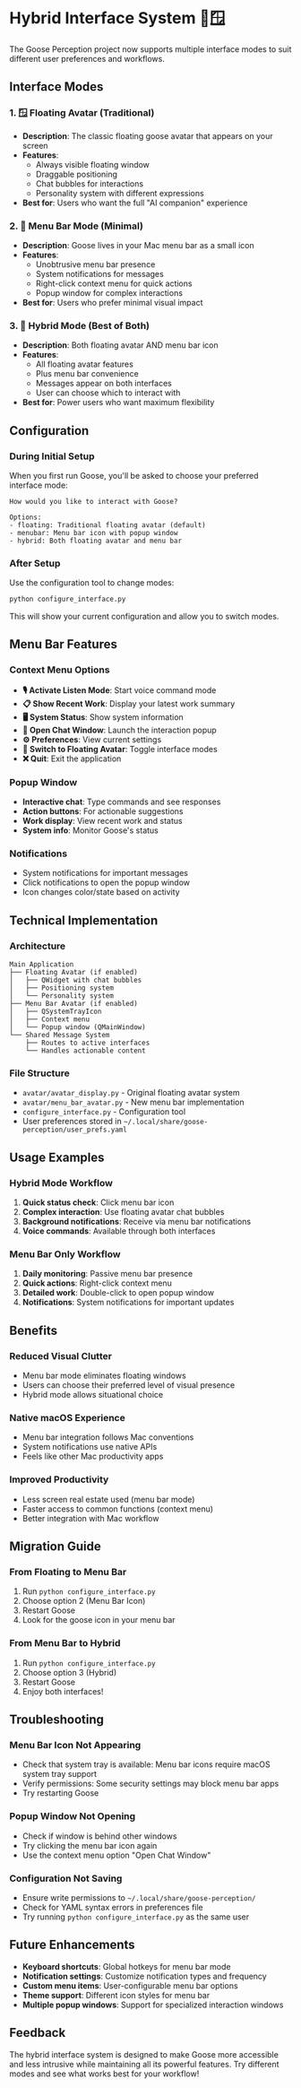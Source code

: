 # Hybrid Interface System 🍎🪟

The Goose Perception project now supports multiple interface modes to suit different user preferences and workflows.

## Interface Modes

### 1. 🪟 Floating Avatar (Traditional)

- **Description**: The classic floating goose avatar that appears on your screen
- **Features**:
  - Always visible floating window
  - Draggable positioning
  - Chat bubbles for interactions
  - Personality system with different expressions
- **Best for**: Users who want the full "AI companion" experience

### 2. 🍎 Menu Bar Mode (Minimal)

- **Description**: Goose lives in your Mac menu bar as a small icon
- **Features**:
  - Unobtrusive menu bar presence
  - System notifications for messages
  - Right-click context menu for quick actions
  - Popup window for complex interactions
- **Best for**: Users who prefer minimal visual impact

### 3. 📱 Hybrid Mode (Best of Both)

- **Description**: Both floating avatar AND menu bar icon
- **Features**:
  - All floating avatar features
  - Plus menu bar convenience
  - Messages appear on both interfaces
  - User can choose which to interact with
- **Best for**: Power users who want maximum flexibility

## Configuration

### During Initial Setup

When you first run Goose, you'll be asked to choose your preferred interface mode:

```
How would you like to interact with Goose?

Options:
- floating: Traditional floating avatar (default)
- menubar: Menu bar icon with popup window
- hybrid: Both floating avatar and menu bar
```

### After Setup

Use the configuration tool to change modes:

```bash
python configure_interface.py
```

This will show your current configuration and allow you to switch modes.

## Menu Bar Features

### Context Menu Options

- **🎙️ Activate Listen Mode**: Start voice command mode
- **📋 Show Recent Work**: Display your latest work summary
- **🖥️ System Status**: Show system information
- **💬 Open Chat Window**: Launch the interaction popup
- **⚙️ Preferences**: View current settings
- **🔄 Switch to Floating Avatar**: Toggle interface modes
- **❌ Quit**: Exit the application

### Popup Window

- **Interactive chat**: Type commands and see responses
- **Action buttons**: For actionable suggestions
- **Work display**: View recent work and status
- **System info**: Monitor Goose's status

### Notifications

- System notifications for important messages
- Click notifications to open the popup window
- Icon changes color/state based on activity

## Technical Implementation

### Architecture

```
Main Application
├── Floating Avatar (if enabled)
│   ├── QWidget with chat bubbles
│   ├── Positioning system
│   └── Personality system
├── Menu Bar Avatar (if enabled)
│   ├── QSystemTrayIcon
│   ├── Context menu
│   └── Popup window (QMainWindow)
└── Shared Message System
    ├── Routes to active interfaces
    └── Handles actionable content
```

### File Structure

- `avatar/avatar_display.py` - Original floating avatar system
- `avatar/menu_bar_avatar.py` - New menu bar implementation
- `configure_interface.py` - Configuration tool
- User preferences stored in `~/.local/share/goose-perception/user_prefs.yaml`

## Usage Examples

### Hybrid Mode Workflow

1. **Quick status check**: Click menu bar icon
2. **Complex interaction**: Use floating avatar chat bubbles
3. **Background notifications**: Receive via menu bar notifications
4. **Voice commands**: Available through both interfaces

### Menu Bar Only Workflow

1. **Daily monitoring**: Passive menu bar presence
2. **Quick actions**: Right-click context menu
3. **Detailed work**: Double-click to open popup window
4. **Notifications**: System notifications for important updates

## Benefits

### Reduced Visual Clutter

- Menu bar mode eliminates floating windows
- Users can choose their preferred level of visual presence
- Hybrid mode allows situational choice

### Native macOS Experience

- Menu bar integration follows Mac conventions
- System notifications use native APIs
- Feels like other Mac productivity apps

### Improved Productivity

- Less screen real estate used (menu bar mode)
- Faster access to common functions (context menu)
- Better integration with Mac workflow

## Migration Guide

### From Floating to Menu Bar

1. Run `python configure_interface.py`
2. Choose option 2 (Menu Bar Icon)
3. Restart Goose
4. Look for the goose icon in your menu bar

### From Menu Bar to Hybrid

1. Run `python configure_interface.py`
2. Choose option 3 (Hybrid)
3. Restart Goose
4. Enjoy both interfaces!

## Troubleshooting

### Menu Bar Icon Not Appearing

- Check that system tray is available: Menu bar icons require macOS system tray support
- Verify permissions: Some security settings may block menu bar apps
- Try restarting Goose

### Popup Window Not Opening

- Check if window is behind other windows
- Try clicking the menu bar icon again
- Use the context menu option "Open Chat Window"

### Configuration Not Saving

- Ensure write permissions to `~/.local/share/goose-perception/`
- Check for YAML syntax errors in preferences file
- Try running `python configure_interface.py` as the same user

## Future Enhancements

- **Keyboard shortcuts**: Global hotkeys for menu bar mode
- **Notification settings**: Customize notification types and frequency
- **Custom menu items**: User-configurable menu bar options
- **Theme support**: Different icon styles for menu bar
- **Multiple popup windows**: Support for specialized interaction windows

## Feedback

The hybrid interface system is designed to make Goose more accessible and less intrusive while maintaining all its powerful features. Try different modes and see what works best for your workflow!

